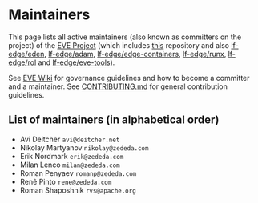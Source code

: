 # Maintainers

This page lists all active maintainers (also known as committers on the project) of the [EVE Project](https://www.lfedge.org/projects/eve/) (which includes [this](https://github.com/lf-edge/eve) repository and also [lf-edge/eden](https://github.com/lf-edge/eden), [lf-edge/adam](https://github.com/lf-edge/adam), [lf-edge/edge-containers](https://github.com/lf-edge/edge-containers), [lf-edge/runx](https://github.com/lf-edge/runx), [lf-edge/rol](https://github.com/lf-edge/rol) and [lf-edge/eve-tools](https://github.com/lf-edge/eve-tools)).

See [EVE Wiki](https://wiki.lfedge.org/display/EVE/Community) for governance guidelines and how to become a committer and a maintainer. See [CONTRIBUTING.md](https://github.com/lf-edge/eve/blob/master/CONTRIBUTING.md) for general contribution guidelines.

## List of maintainers (in alphabetical order)

* Avi Deitcher `avi@deitcher.net`
* Nikolay Martyanov `nikolay@zededa.com`
* Erik Nordmark `erik@zededa.com`
* Milan Lenco `milan@zededa.com`
* Roman Penyaev `romanp@zededa.com`
* Renê Pinto `rene@zededa.com`
* Roman Shaposhnik `rvs@apache.org`
